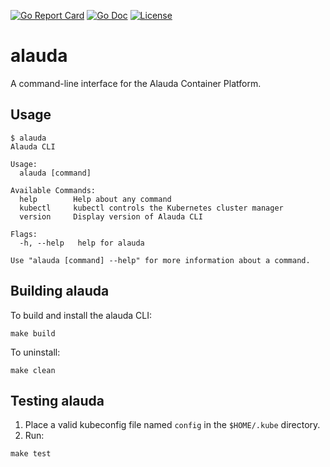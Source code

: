 [![Go Report Card](https://goreportcard.com/badge/github.com/alauda/alauda)](https://goreportcard.com/report/github.com/alauda/alauda)
[![Go Doc](https://img.shields.io/badge/godoc-reference-blue.svg?style=flat-square)](http://godoc.org/github.com/alauda/alauda)
[![License](https://img.shields.io/badge/License-Apache%202.0-blue.svg)](https://github.com/alauda/alauda/blob/master/LICENSE)

# alauda
A command-line interface for the Alauda Container Platform.

## Usage
```
$ alauda
Alauda CLI

Usage:
  alauda [command]

Available Commands:
  help        Help about any command
  kubectl     kubectl controls the Kubernetes cluster manager
  version     Display version of Alauda CLI

Flags:
  -h, --help   help for alauda

Use "alauda [command] --help" for more information about a command.
```

## Building alauda

To build and install the alauda CLI:
```
make build
```

To uninstall:
```
make clean
```

## Testing alauda
1. Place a valid kubeconfig file named `config` in the `$HOME/.kube` directory.
2. Run:
```
make test
```
